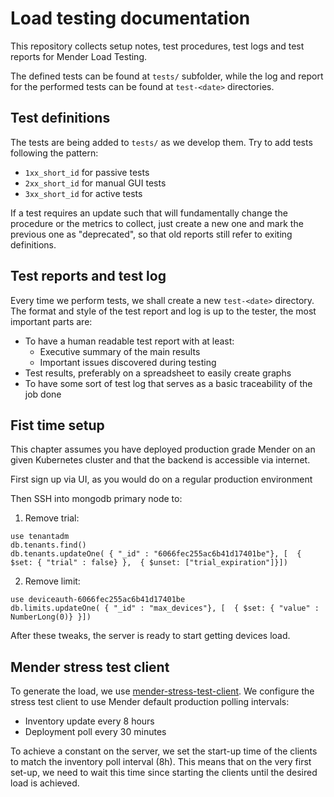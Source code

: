 # Load testing documentation

This repository collects setup notes, test procedures, test logs and test
reports for Mender Load Testing.

The defined tests can be found at `tests/` subfolder, while the log and report
for the performed tests can be found at `test-<date>` directories.

## Test definitions

The tests are being added to `tests/` as we develop them. Try to add tests
following the pattern:
* `1xx_short_id` for passive tests
* `2xx_short_id` for manual GUI tests
* `3xx_short_id` for active tests

If a test requires an update such that will fundamentally change the procedure
or the metrics to collect, just create a new one and mark the previous one as
"deprecated", so that old reports still refer to exiting definitions.

## Test reports and test log

Every time we perform tests, we shall create a new `test-<date>` directory. The
format and style of the test report and log is up to the tester, the most
important parts are:
* To have a human readable test report with at least:
  - Executive summary of the main results
  - Important issues discovered during testing
* Test results, preferably on a spreadsheet to easily create graphs
* To have some sort of test log that serves as a basic traceability of the job
  done

## Fist time setup

This chapter assumes you have deployed production grade Mender on an given
Kubernetes cluster and that the backend is accessible via internet.

First sign up via UI, as you would do on a regular production environment

Then SSH into mongodb primary node to:

1. Remove trial:
```
use tenantadm
db.tenants.find()
db.tenants.updateOne( { "_id" : "6066fec255ac6b41d17401be"}, [  { $set: { "trial" : false} },  { $unset: ["trial_expiration"]}])
```

2. Remove limit:
```
use deviceauth-6066fec255ac6b41d17401be
db.limits.updateOne( { "_id" : "max_devices"}, [  { $set: { "value" : NumberLong(0)} }])
```

After these tweaks, the server is ready to start getting devices load.

## Mender stress test client

To generate the load, we use
[mender-stress-test-client](https://github.com/mendersoftware/mender-stress-test-client).
We configure the stress test client to use Mender default production polling
intervals:
* Inventory update every 8 hours
* Deployment poll every 30 minutes

To achieve a constant on the server, we set the start-up time of the clients to
match the inventory poll interval (8h). This means that on the very first
set-up, we need to wait this time since starting the clients until the desired
load is achieved.
